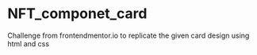 # NFT_componet_card
Challenge from frontendmentor.io to replicate the given card design using html and css 
